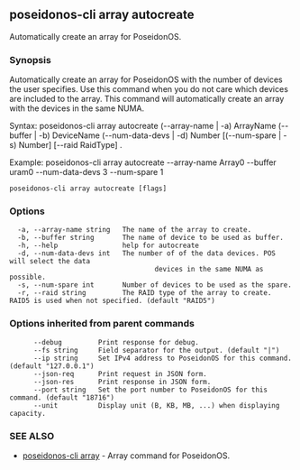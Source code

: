 ## poseidonos-cli array autocreate

Automatically create an array for PoseidonOS.

### Synopsis


Automatically create an array for PoseidonOS with the number of 
devices the user specifies. Use this command when you do not care 
which devices are included to the array. This command will automatically
create an array with the devices in the same NUMA.

Syntax: 
	poseidonos-cli array autocreate (--array-name | -a) ArrayName (--buffer | -b) DeviceName 
	(--num-data-devs | -d) Number [(--num-spare | -s) Number] [--raid RaidType] .

Example: 
	poseidonos-cli array autocreate --array-name Array0 --buffer uram0 --num-data-devs 3 --num-spare 1
          

```
poseidonos-cli array autocreate [flags]
```

### Options

```
  -a, --array-name string   The name of the array to create.
  -b, --buffer string       The name of device to be used as buffer.
  -h, --help                help for autocreate
  -d, --num-data-devs int   The number of of the data devices. POS will select the data
                            		devices in the same NUMA as possible.
  -s, --num-spare int       Number of devices to be used as the spare.
  -r, --raid string         The RAID type of the array to create. RAID5 is used when not specified. (default "RAID5")
```

### Options inherited from parent commands

```
      --debug         Print response for debug.
      --fs string     Field separator for the output. (default "|")
      --ip string     Set IPv4 address to PoseidonOS for this command. (default "127.0.0.1")
      --json-req      Print request in JSON form.
      --json-res      Print response in JSON form.
      --port string   Set the port number to PoseidonOS for this command. (default "18716")
      --unit          Display unit (B, KB, MB, ...) when displaying capacity.
```

### SEE ALSO

* [poseidonos-cli array](poseidonos-cli_array.md)	 - Array command for PoseidonOS.

